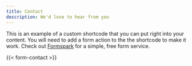 ```yaml
---
title: Contact
description: We'd love to hear from you
---
```


This is an example of a custom shortcode that you can put right into your content. You will need to add a form action to the the shortcode to make it work. Check out [Formspark](https://formspark.io/) for a simple, free form service. 

{{< form-contact >}}
